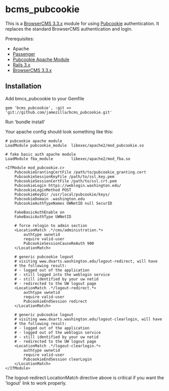 # bcms_pubcookie

This is a [BrowserCMS 3.3.x](https://github.com/browsermedia/browsercms) module for using
[Pubcookie](http://www.pubcookie.org/) authentication. It replaces the
standard BrowserCMS authentication and login.

Prerequisites:

*   Apache
*   [Passenger](http://www.modrails.com/)
*   [Pubcookie Apache Module](http://www.pubcookie.org/docs/install-mod_pubcookie.html)
*   [Rails 3.x](http://rubyonrails.org/)
*   [BrowserCMS 3.3.x](https://github.com/browsermedia/browsercms)

## Installation

Add bmcs_pubcookie to your Gemfile

    gem 'bcms_pubcookie', :git => 'git://github.com/jamezilla/bcms_pubcookie.git'

Run 'bundle install'

Your apache config should look something like this:

    # pubcookie apache module
    LoadModule pubcookie_module  libexec/apache2/mod_pubcookie.so

    # fake basic auth apache module
    LoadModule fba_module        libexec/apache2/mod_fba.so

    <IfModule mod_pubcookie.c>
        PubcookieGrantingCertFile /path/to/pubcookie_granting.cert
        PubcookieSessionKeyFile /path/to/ssl.key.pem
        PubcookieSessionCertFile /path/to/ssl.crt.pem
        PubcookieLogin https://weblogin.washington.edu/
        PubcookieLoginMethod POST
        PubcookieKeyDir /usr/local/pubcookie/keys/
        PubcookieDomain .washington.edu
        PubcookieAuthTypeNames UWNetID null SecurID

        FakeBasicAuthEnable on
        FakeBasicAuthType UWNetID

        # force relogin to admin section
        <LocationMatch .*/cms/administration.*>
            authtype uwnetid
            require valid-user
            PubcookieSessionCauseReAuth 900
        </LocationMatch>

        # generic pubcookie logout
        # visiting www.dxarts.washington.edu/logout-redirect, will have
        # the following result:
        # - logged out of the application
        # - still logged into the weblogin service
        # - still identified by your uw netid
        # - redirected to the UW logout page
        <LocationMatch .*/logout-redirect.*>
            authtype uwnetid
            require valid-user
            PubcookieEndSession redirect
        </LocationMatch>

        # generic pubcookie logout
        # visiting www.dxarts.washington.edu/logout-clearlogin, will have
        # the following result:
        # - logged out of the application
        # - logged out of the weblogin service
        # - still identified by your uw netid
        # - redirected to the UW logout page
        <LocationMatch .*/logout-clearlogin.*>
            authtype uwnetid
            require valid-user
            PubcookieEndSession clearLogin
        </LocationMatch>
    </IfModule>

The logout-redirect LocationMatch directive above is critical if you
want the 'logout' link to work properly.
